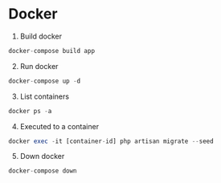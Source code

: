 # Docker

1. Build docker

```php
docker-compose build app
```

2. Run docker

```php
docker-compose up -d
```

3. List containers

```php
docker ps -a
```

4. Executed to a container

```php
docker exec -it [container-id] php artisan migrate --seed
```

5. Down docker

```php
docker-compose down
```
